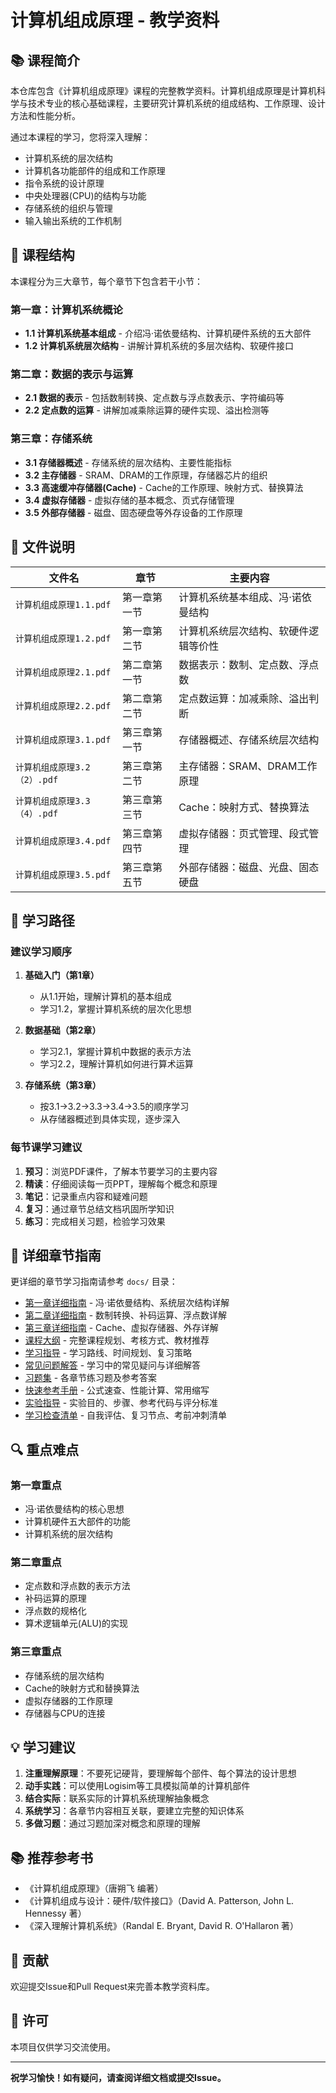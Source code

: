 # 计算机组成原理 - 教学资料

## 📚 课程简介

本仓库包含《计算机组成原理》课程的完整教学资料。计算机组成原理是计算机科学与技术专业的核心基础课程，主要研究计算机系统的组成结构、工作原理、设计方法和性能分析。

通过本课程的学习，您将深入理解：
- 计算机系统的层次结构
- 计算机各功能部件的组成和工作原理
- 指令系统的设计原理
- 中央处理器(CPU)的结构与功能
- 存储系统的组织与管理
- 输入输出系统的工作机制

## 📖 课程结构

本课程分为三大章节，每个章节下包含若干小节：

### 第一章：计算机系统概论
- **1.1 计算机系统基本组成** - 介绍冯·诺依曼结构、计算机硬件系统的五大部件
- **1.2 计算机系统层次结构** - 讲解计算机系统的多层次结构、软硬件接口

### 第二章：数据的表示与运算
- **2.1 数据的表示** - 包括数制转换、定点数与浮点数表示、字符编码等
- **2.2 定点数的运算** - 讲解加减乘除运算的硬件实现、溢出检测等

### 第三章：存储系统
- **3.1 存储器概述** - 存储系统的层次结构、主要性能指标
- **3.2 主存储器** - SRAM、DRAM的工作原理，存储器芯片的组织
- **3.3 高速缓冲存储器(Cache)** - Cache的工作原理、映射方式、替换算法
- **3.4 虚拟存储器** - 虚拟存储的基本概念、页式存储管理
- **3.5 外部存储器** - 磁盘、固态硬盘等外存设备的工作原理

## 📂 文件说明

| 文件名 | 章节 | 主要内容 |
|--------|------|----------|
| `计算机组成原理1.1.pdf` | 第一章第一节 | 计算机系统基本组成、冯·诺依曼结构 |
| `计算机组成原理1.2.pdf` | 第一章第二节 | 计算机系统层次结构、软硬件逻辑等价性 |
| `计算机组成原理2.1.pdf` | 第二章第一节 | 数据表示：数制、定点数、浮点数 |
| `计算机组成原理2.2.pdf` | 第二章第二节 | 定点数运算：加减乘除、溢出判断 |
| `计算机组成原理3.1.pdf` | 第三章第一节 | 存储器概述、存储系统层次结构 |
| `计算机组成原理3.2（2）.pdf` | 第三章第二节 | 主存储器：SRAM、DRAM工作原理 |
| `计算机组成原理3.3（4）.pdf` | 第三章第三节 | Cache：映射方式、替换算法 |
| `计算机组成原理3.4.pdf` | 第三章第四节 | 虚拟存储器：页式管理、段式管理 |
| `计算机组成原理3.5.pdf` | 第三章第五节 | 外部存储器：磁盘、光盘、固态硬盘 |

## 🎯 学习路径

### 建议学习顺序

1. **基础入门（第1章）**
   - 从1.1开始，理解计算机的基本组成
   - 学习1.2，掌握计算机系统的层次化思想

2. **数据基础（第2章）**
   - 学习2.1，掌握计算机中数据的表示方法
   - 学习2.2，理解计算机如何进行算术运算

3. **存储系统（第3章）**
   - 按3.1→3.2→3.3→3.4→3.5的顺序学习
   - 从存储器概述到具体实现，逐步深入

### 每节课学习建议

1. **预习**：浏览PDF课件，了解本节要学习的主要内容
2. **精读**：仔细阅读每一页PPT，理解每个概念和原理
3. **笔记**：记录重点内容和疑难问题
4. **复习**：通过章节总结文档巩固所学知识
5. **练习**：完成相关习题，检验学习效果

## 📝 详细章节指南

更详细的章节学习指南请参考 `docs/` 目录：

- [第一章详细指南](docs/第一章-计算机系统概论.md) - 冯·诺依曼结构、系统层次结构详解
- [第二章详细指南](docs/第二章-数据的表示与运算.md) - 数制转换、补码运算、浮点数详解
- [第三章详细指南](docs/第三章-存储系统.md) - Cache、虚拟存储器、外存详解
- [课程大纲](docs/课程大纲.md) - 完整课程规划、考核方式、教材推荐
- [学习指导](docs/学习指导.md) - 学习路线、时间规划、复习策略
- [常见问题解答](docs/常见问题解答.md) - 学习中的常见疑问与详细解答
- [习题集](docs/习题集.md) - 各章节练习题及参考答案
- [快速参考手册](docs/快速参考手册.md) - 公式速查、性能计算、常用缩写
- [实验指导](docs/实验指导.md) - 实验目的、步骤、参考代码与评分标准
- [学习检查清单](docs/学习检查清单.md) - 自我评估、复习节点、考前冲刺清单

## 🔍 重点难点

### 第一章重点
- 冯·诺依曼结构的核心思想
- 计算机硬件五大部件的功能
- 计算机系统的层次结构

### 第二章重点
- 定点数和浮点数的表示方法
- 补码运算的原理
- 浮点数的规格化
- 算术逻辑单元(ALU)的实现

### 第三章重点
- 存储系统的层次结构
- Cache的映射方式和替换算法
- 虚拟存储器的工作原理
- 存储器与CPU的连接

## 💡 学习建议

1. **注重理解原理**：不要死记硬背，要理解每个部件、每个算法的设计思想
2. **动手实践**：可以使用Logisim等工具模拟简单的计算机部件
3. **结合实际**：联系实际的计算机系统理解抽象概念
4. **系统学习**：各章节内容相互关联，要建立完整的知识体系
5. **多做习题**：通过习题加深对概念和原理的理解

## 📚 推荐参考书

- 《计算机组成原理》（唐朔飞 编著）
- 《计算机组成与设计：硬件/软件接口》（David A. Patterson, John L. Hennessy 著）
- 《深入理解计算机系统》（Randal E. Bryant, David R. O'Hallaron 著）

## 🤝 贡献

欢迎提交Issue和Pull Request来完善本教学资料库。

## 📄 许可

本项目仅供学习交流使用。

---

**祝学习愉快！如有疑问，请查阅详细文档或提交Issue。**
